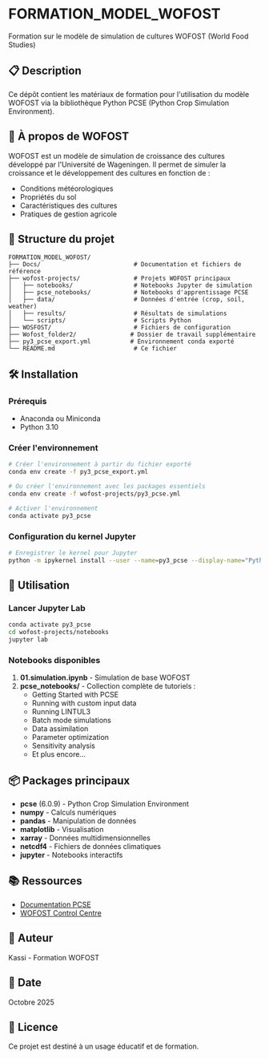 # FORMATION_MODEL_WOFOST

Formation sur le modèle de simulation de cultures WOFOST (World Food Studies)

## 📋 Description

Ce dépôt contient les matériaux de formation pour l'utilisation du modèle WOFOST via la bibliothèque Python PCSE (Python Crop Simulation Environment).

## 🌾 À propos de WOFOST

WOFOST est un modèle de simulation de croissance des cultures développé par l'Université de Wageningen. Il permet de simuler la croissance et le développement des cultures en fonction de :
- Conditions météorologiques
- Propriétés du sol
- Caractéristiques des cultures
- Pratiques de gestion agricole

## 📁 Structure du projet

```
FORMATION_MODEL_WOFOST/
├── Docs/                          # Documentation et fichiers de référence
├── wofost-projects/               # Projets WOFOST principaux
│   ├── notebooks/                 # Notebooks Jupyter de simulation
│   ├── pcse_notebooks/            # Notebooks d'apprentissage PCSE
│   ├── data/                      # Données d'entrée (crop, soil, weather)
│   ├── results/                   # Résultats de simulations
│   └── scripts/                   # Scripts Python
├── WOSFOST/                       # Fichiers de configuration
├── Wofost_folder2/               # Dossier de travail supplémentaire
├── py3_pcse_export.yml           # Environnement conda exporté
└── README.md                      # Ce fichier
```

## 🛠️ Installation

### Prérequis
- Anaconda ou Miniconda
- Python 3.10

### Créer l'environnement

```bash
# Créer l'environnement à partir du fichier exporté
conda env create -f py3_pcse_export.yml

# Ou créer l'environnement avec les packages essentiels
conda env create -f wofost-projects/py3_pcse.yml

# Activer l'environnement
conda activate py3_pcse
```

### Configuration du kernel Jupyter

```bash
# Enregistrer le kernel pour Jupyter
python -m ipykernel install --user --name=py3_pcse --display-name="Python 3.10 (py3_pcse)"
```

## 🚀 Utilisation

### Lancer Jupyter Lab

```bash
conda activate py3_pcse
cd wofost-projects/notebooks
jupyter lab
```

### Notebooks disponibles

1. **01.simulation.ipynb** - Simulation de base WOFOST
2. **pcse_notebooks/** - Collection complète de tutoriels :
   - Getting Started with PCSE
   - Running with custom input data
   - Running LINTUL3
   - Batch mode simulations
   - Data assimilation
   - Parameter optimization
   - Sensitivity analysis
   - Et plus encore...

## 📦 Packages principaux

- **pcse** (6.0.9) - Python Crop Simulation Environment
- **numpy** - Calculs numériques
- **pandas** - Manipulation de données
- **matplotlib** - Visualisation
- **xarray** - Données multidimensionnelles
- **netcdf4** - Fichiers de données climatiques
- **jupyter** - Notebooks interactifs

## 📚 Ressources

- [Documentation PCSE](https://pcse.readthedocs.io/)
- [WOFOST Control Centre](https://www.wur.nl/en/Research-Results/Research-Institutes/plant-research/open-teelten/Models/WOFOST.htm)

## 👤 Auteur

Kassi - Formation WOFOST

## 📅 Date

Octobre 2025

## 📄 Licence

Ce projet est destiné à un usage éducatif et de formation.

